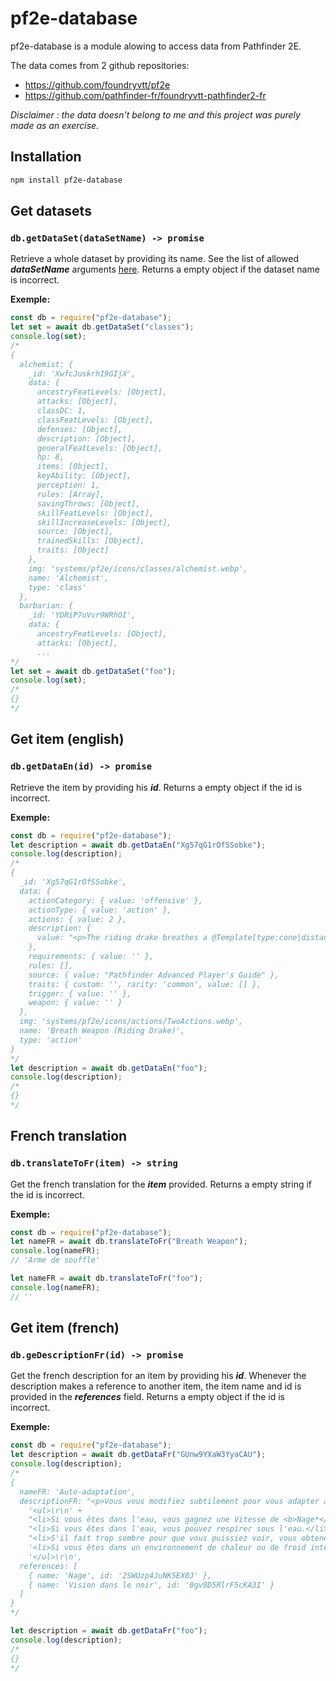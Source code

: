 # pf2e-database

pf2e-database is a module alowing to access data from Pathfinder 2E.

The data comes from 2 github repositories:

-   https://github.com/foundryvtt/pf2e
-   https://github.com/pathfinder-fr/foundryvtt-pathfinder2-fr

_Disclaimer : the data doesn't belong to me and this project was purely made as an exercise._

## Installation

```bash
npm install pf2e-database
```

## Get datasets

### `db.getDataSet(dataSetName) -> promise`

Retrieve a whole dataset by providing its name. See the list of allowed **_dataSetName_** arguments [here](https://github.com/foundryvtt/pf2e/tree/master/packs/data). Returns a empty object if the dataset name is incorrect.

**Exemple:**

```javascript
const db = require("pf2e-database");
let set = await db.getDataSet("classes");
console.log(set);
/*
{
  alchemist: {
    _id: 'XwfcJuskrhI9GIjX',
    data: {
      ancestryFeatLevels: [Object],
      attacks: [Object],
      classDC: 1,
      classFeatLevels: [Object],
      defenses: [Object],
      description: [Object],
      generalFeatLevels: [Object],
      hp: 8,
      items: [Object],
      keyAbility: [Object],
      perception: 1,
      rules: [Array],
      savingThrows: [Object],
      skillFeatLevels: [Object],
      skillIncreaseLevels: [Object],
      source: [Object],
      trainedSkills: [Object],
      traits: [Object]
    },
    img: 'systems/pf2e/icons/classes/alchemist.webp',
    name: 'Alchemist',
    type: 'class'
  },
  barbarian: {
    _id: 'YDRiP7uVvr9WRhOI',
    data: {
      ancestryFeatLevels: [Object],
      attacks: [Object],
      ...
*/
let set = await db.getDataSet("foo");
console.log(set);
/*
{}
*/
```

## Get item (english)

### `db.getDataEn(id) -> promise`

Retrieve the item by providing his **_id_**. Returns a empty object if the id is incorrect.

**Exemple:**

```javascript
const db = require("pf2e-database");
let description = await db.getDataEn("Xg57qG1rOfSSobke");
console.log(description);
/*
{
  _id: 'Xg57qG1rOfSSobke',
  data: {
    actionCategory: { value: 'offensive' },
    actionType: { value: 'action' },
    actions: { value: 2 },
    description: {
      value: "<p>The riding drake breathes a @Template[type:cone|distance:30]{30-foot cone} of fire, dealing [[/r ((ceil(@actor.level/2))d6)[fire]]]{1d6 fire damage for every 2 levels the drake has} to all creatures in the area (basic Reflex save). This uses a trained DC using the drake's Constitution modifier or an expert DC if the drake is specialized.</p>"
    },
    requirements: { value: '' },
    rules: [],
    source: { value: "Pathfinder Advanced Player's Guide" },
    traits: { custom: '', rarity: 'common', value: [] },
    trigger: { value: '' },
    weapon: { value: '' }
  },
  img: 'systems/pf2e/icons/actions/TwoActions.webp',
  name: 'Breath Weapon (Riding Drake)',
  type: 'action'
}
*/
let description = await db.getDataEn("foo");
console.log(description);
/*
{}
*/
```

## French translation

### `db.translateToFr(item) -> string`

Get the french translation for the **_item_** provided. Returns a empty string if the id is incorrect.

**Exemple:**

```javascript
const db = require("pf2e-database");
let nameFR = await db.translateToFr("Breath Weapon");
console.log(nameFR);
// 'Arme de souffle'

let nameFR = await db.translateToFr("foo");
console.log(nameFR);
// ''
```

## Get item (french)

### `db.geDescriptionFr(id) -> promise`

Get the french description for an item by providing his **_id_**. Whenever the description makes a reference to another item, the item name and id is provided in the **_references_** field. Returns a empty object if the id is incorrect.

**Exemple:**

```javascript
const db = require("pf2e-database");
let description = await db.getDataFr("GUnw9YXaW3YyaCAU");
console.log(description);
/*
{
  nameFR: 'Auto-adaptation',
  descriptionFR: "<p>Vous vous modifiez subtilement pour vous adapter à une situation. Choisissez l'une des options suivantes qui s'applique à vous.</p>\r\n" +
    '<ul>\r\n' +
    "<li>Si vous êtes dans l'eau, vous gagnez une Vitesse de <b>Nage*</b> égale à la moitié de votre Vitesse.</li>\r\n" +
    "<li>Si vous êtes dans l'eau, vous pouvez respirer sous l'eau.</li>\r\n" +
    "<li>S'il fait trop sombre pour que vous puissiez voir, vous obtenez la <b>Vision dans le noir**</b>.</li>\r\n" +
    '<li>Si vous êtes dans un environnement de chaleur ou de froid intense, vous êtes protégé des effets de chaleur ou de froid intense, et le sort dure 10 minutes.</li>\r\n' +
    '</ul>\r\n',
  references: [
    { name: 'Nage', id: '2SWUzp4JuNK5EX0J' },
    { name: 'Vision dans le noir', id: '0gv9D5RlrF5cKA3I' }
  ]
}
*/

let description = await db.getDataFr("foo");
console.log(description);
/*
{}
*/
```
